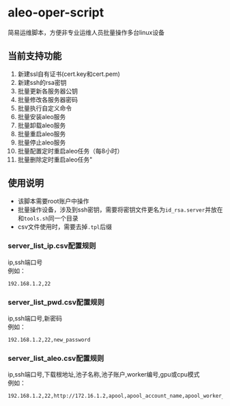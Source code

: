 # aleo-oper-script
简易运维脚本，方便非专业运维人员批量操作多台linux设备

## 当前支持功能
1. 新建ssl自有证书(cert.key和cert.pem)
2. 新建ssh的rsa密钥
3. 批量更新各服务器公钥
4. 批量修改各服务器密码
5. 批量执行自定义命令
6. 批量安装aleo服务
7. 批量卸载aleo服务
8. 批量重启aleo服务
9. 批量停止aleo服务
10. 批量配置定时重启aleo任务（每8小时）
11. 批量删除定时重启aleo任务"


## 使用说明
* 该脚本需要root账户中操作
* 批量操作设备，涉及到ssh密钥，需要将密钥文件更名为`id_rsa.server`并放在和`tools.sh`同一个目录
* csv文件使用时，需要去掉`.tpl`后缀

### server_list_ip.csv配置规则
ip,ssh端口号  
例如：
```csv
192.168.1.2,22
```

### server_list_pwd.csv配置规则
ip,ssh端口号,新密码  
例如：  
```csv
192.168.1.2,22,new_password
```

### server_list_aleo.csv配置规则
ip,ssh端口号,下载根地址,池子名称,池子账户,worker编号,gpu或cpu模式  
例如：  
```csv
192.168.1.2,22,http://172.16.1.2,apool,apool_account_name,apool_worker_name,gpu/cpu
```
